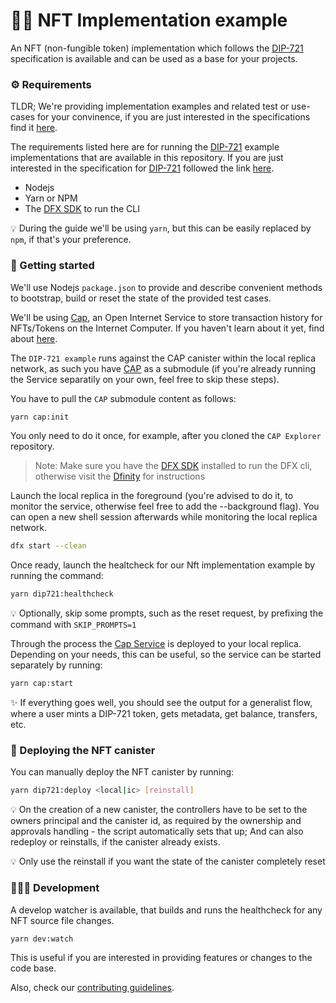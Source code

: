 # 👩‍🎤 NFT Implementation example

An NFT (non-fungible token) implementation which follows the [DIP-721](spec.md) specification is available and can be used as a base for your projects.

### ⚙️ Requirements

TLDR; We're providing implementation examples and related test or use-cases for your convinence, if you are just interested in the specifications find it [here](spec.md).

The requirements listed here are for running the [DIP-721](spec.md) example implementations that are available in this repository. If you are just interested in the specification for [DIP-721](spec.md) followed the link [here](spec.md).

-   Nodejs
-   Yarn or NPM
-   The [DFX SDK](https://smartcontracts.org/) to run the CLI

💡 During the guide we'll be using `yarn`, but this can be easily replaced by `npm`, if that's your preference.

### 🤔 Getting started

We'll use Nodejs `package.json` to provide and describe convenient methods to bootstrap, build or reset the state of the provided test cases.

We'll be using [Cap](https://github.com/Psychedelic/cap), an Open Internet Service to store transaction history for NFTs/Tokens on the Internet Computer. If you haven't learn about it yet, find about [here](https://github.com/Psychedelic/cap).

The `DIP-721 example` runs against the CAP canister within the local replica network, as such you have [CAP](https://github.com/psychedelic/cap) as a submodule (if you're already running the Service separatily on your own, feel free to skip these steps).

You have to pull the `CAP` submodule content as follows:

```sh
yarn cap:init
```

You only need to do it once, for example, after you cloned the `CAP Explorer` repository.

> Note: Make sure you have the [DFX SDK](https://smartcontracts.org/) installed to run the DFX cli, otherwise visit the [Dfinity](https://dfinity.org/) for instructions

Launch the local replica in the foreground (you're advised to do it, to monitor the service, otherwise feel free to add the --background flag). You can open a new shell session afterwards while monitoring the local replica network.

```sh
dfx start --clean
```

Once ready, launch the healtcheck for our Nft implementation example by running the command:

```sh
yarn dip721:healthcheck
```

💡 Optionally, skip some prompts, such as the reset request, by prefixing the command with `SKIP_PROMPTS=1`

Through the process the [Cap Service](https://github.com/Psychedelic/cap) is deployed to your local replica. Depending on your needs, this can be useful, so the service can be started separately by running:

```sh
yarn cap:start
```

✨ If everything goes well, you should see the output for a generalist flow, where a user mints a DIP-721 token, gets metadata, get balance, transfers, etc.

### 🌈 Deploying the NFT canister

You can manually deploy the NFT canister by running:

```sh
yarn dip721:deploy <local|ic> [reinstall]
```

💡 On the creation of a new canister, the controllers have to be set to the owners principal and the canister id, as required by the ownership and approvals handling - the script automatically sets that up; And can also redeploy or reinstalls, if the canister already exists.

💡 Only use the reinstall if you want the state of the canister completely reset

### 👨🏾‍💻 Development

A develop watcher is available, that builds and runs the healthcheck for any NFT source file changes.

```sh
yarn dev:watch
```

This is useful if you are interested in providing features or changes to the code base.

Also, check our [contributing guidelines](/docs/contributing.md).
